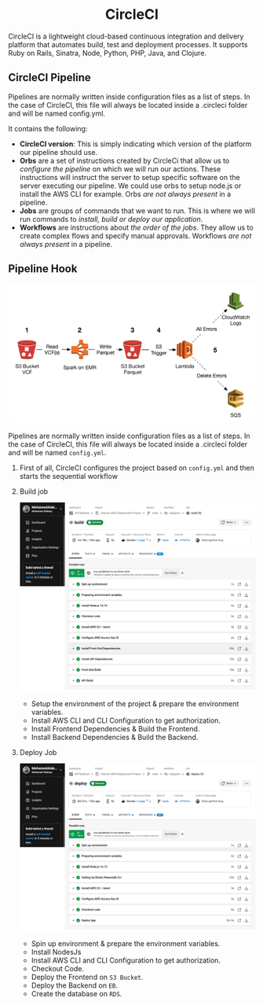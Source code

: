 <h1 align="center"> CircleCI </h1>

CircleCI is a lightweight cloud-based continuous integration and delivery platform that automates build, test and deployment processes. It supports Ruby on Rails, Sinatra, Node, Python, PHP, Java, and Clojure.

## CircleCI Pipeline

Pipelines are normally written inside configuration files as a list of steps. In the case of CircleCI, this file will always be located inside a .circleci folder and will be named config.yml.

It contains the following:

-  **CircleCI version**: This is simply indicating which version of the platform our pipeline should use.
-  **Orbs** are a set of instructions created by CircleCi that allow us to _configure the pipeline_ on which we will run our actions. These instructions will instruct the server to setup specific software on the server executing our pipeline. We could use orbs to setup node.js or install the AWS CLI for example. Orbs _are not always present_ in a pipeline.
-  **Jobs** are groups of commands that we want to run. This is where we will run commands to _install, build or deploy our application_.
-  **Workflows** are instructions about _the order of the jobs_. They allow us to create complex flows and specify manual approvals. Workflows _are not always present_ in a pipeline.

## Pipeline Hook

![CircleCIPipeline](circleci.png)

Pipelines are normally written inside configuration files as a list of steps. In the case of CircleCI, this file will always be located inside a .circleci folder and will be named `config.yml`.

1.  First of all, CircleCI configures the project based on `config.yml` and then starts the sequential workflow
2.  Build job

      ![CircleCIPipeline](../screenshots/Circleci%20Build.png)

      -  Setup the environment of the project & prepare the environment variables.
      -  Install AWS CLI and CLI Configuration to get authorization.
      -  Install Frontend Dependencies & Build the Frontend.
      -  Install Backend Dependencies & Build the Backend.

3.  Deploy Job

      ![CircleCIPipeline](../screenshots/Circleci%20Deploy.png)

      -  Spin up environment & prepare the environment variables.
      -  Install NodesJs
      -  Install AWS CLI and CLI Configuration to get authorization.
      -  Checkout Code.
      -  Deploy the Frontend on `S3 Bucket`.
      -  Deploy the Backend on `EB`.
      -  Create the database on `RDS`.
